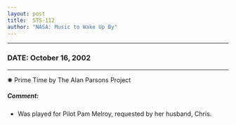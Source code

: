 ```yaml
---
layout: post
title:  STS-112
author: "NASA: Music to Wake Up By"
---
```


----
### DATE: October 16, 2002
----
✺ Prime Time by The Alan Parsons Project

##### Comment:
* Was played for Pilot Pam Melroy, requested by her husband, Chris.
